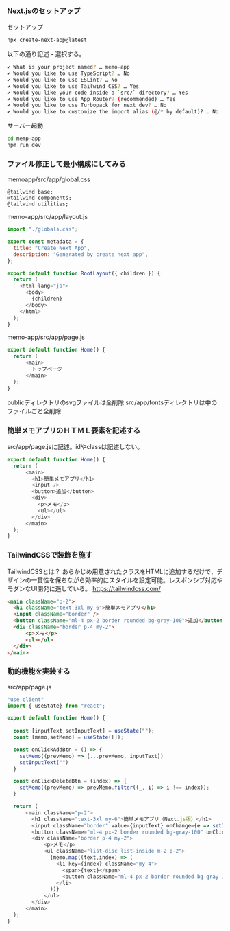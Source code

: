### Next.jsのセットアップ

セットアップ
```sh
npx create-next-app@latest
```

以下の通り記述・選択する。
```sh
✔ What is your project named? … memo-app
✔ Would you like to use TypeScript? … No
✔ Would you like to use ESLint? … No
✔ Would you like to use Tailwind CSS? … Yes
✔ Would you like your code inside a `src/` directory? … Yes
✔ Would you like to use App Router? (recommended) … Yes
✔ Would you like to use Turbopack for next dev? … No
✔ Would you like to customize the import alias (@/* by default)? … No
```

サーバー起動
```sh
cd memp-app
npm run dev
```

### ファイル修正して最小構成にしてみる

memoapp/src/app/global.css
```
@tailwind base;
@tailwind components;
@tailwind utilities;
```

memo-app/src/app/layout.js
```js
import "./globals.css";

export const metadata = {
  title: "Create Next App",
  description: "Generated by create next app",
};

export default function RootLayout({ children }) {
  return (
    <html lang="ja">
      <body>
        {children}
      </body>
    </html>
  );
}
```

memo-app/src/app/page.js
```js
export default function Home() {
  return (
      <main>
        トップページ
      </main>
  );
}
```

publicディレクトリのsvgファイルは全削除
src/app/fontsディレクトリは中のファイルごと全削除

### 簡単メモアプリのＨＴＭＬ要素を記述する

src/app/page.jsに記述。idやclassは記述しない。
```js
export default function Home() {
  return (
      <main>
        <h1>簡単メモアプリ</h1>
        <input />
        <button>追加</button>
        <div>
          <p>メモ</p>
          <ul></ul>
        </div>
      </main>
  );
}
```

### TailwindCSSで装飾を施す
TailwindCSSとは？
あらかじめ用意されたクラスをHTMLに追加するだけで、デザインの一貫性を保ちながら効率的にスタイルを設定可能。レスポンシブ対応やモダンなUI開発に適している。
https://tailwindcss.com/
```html
<main className="p-2">
  <h1 className="text-3xl my-6">簡単メモアプリ</h1>
  <input className="border" />
  <button className="ml-4 px-2 border rounded bg-gray-100">追加</button>
  <div className="border p-4 my-2">
      <p>メモ</p>
      <ul></ul>
  </div>
</main>
```

### 動的機能を実装する
src/app/page.js
```js
"use client"
import { useState} from "react";

export default function Home() {
  
  const [inputText,setInputText] = useState("");
  const [memo,setMemo] = useState([]);

  const onClickAddBtn = () => {
    setMemo((prevMemo) => [...prevMemo, inputText])
    setInputText("")
  }

  const onClickDeleteBtn = (index) => {
    setMemo((prevMemo) => prevMemo.filter((_, i) => i !== index));
  }

  return (
      <main className="p-2">
        <h1 className="text-3xl my-6">簡単メモアプリ（Next.js版）</h1>
        <input className="border" value={inputText} onChange={e => setInputText(e.target.value)}/>
        <button className="ml-4 px-2 border rounded bg-gray-100" onClick={onClickAddBtn}>追加</button>
        <div className="border p-4 my-2">
            <p>メモ</p>
            <ul className="list-disc list-inside m-2 p-2">
              {memo.map((text,index) => (
                <li key={index} className="my-4">
                  <span>{text}</span>
                  <button className="ml-4 px-2 border rounded bg-gray-100" onClick={() => onClickDeleteBtn(index)}>削除</button>
                </li>
              ))}
            </ul>
        </div>
      </main>
  );
}
```
